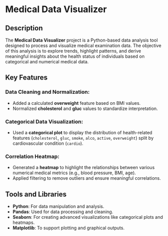 # Medical Data Visualizer

## Description
The **Medical Data Visualizer** project is a Python-based data analysis tool designed to process and visualize medical examination data. The objective of this analysis is to explore trends, highlight patterns, and derive meaningful insights about the health status of individuals based on categorical and numerical medical data.

## Key Features
### Data Cleaning and Normalization:
- Added a calculated **overweight** feature based on BMI values.
- Normalized **cholesterol** and **gluc** values to standardize interpretation.

### Categorical Data Visualization:
- Used a **categorical plot** to display the distribution of health-related features (`cholesterol`, `gluc`, `smoke`, `alco`, `active`, `overweight`) split by cardiovascular condition (`cardio`).

### Correlation Heatmap:
- Generated a **heatmap** to highlight the relationships between various numerical medical metrics (e.g., blood pressure, BMI, age).
- Applied filtering to remove outliers and ensure meaningful correlations.

## Tools and Libraries
- **Python**: For data manipulation and analysis.
- **Pandas**: Used for data processing and cleaning.
- **Seaborn**: For creating advanced visualizations like categorical plots and heatmaps.
- **Matplotlib**: To support plotting and graphical outputs.

